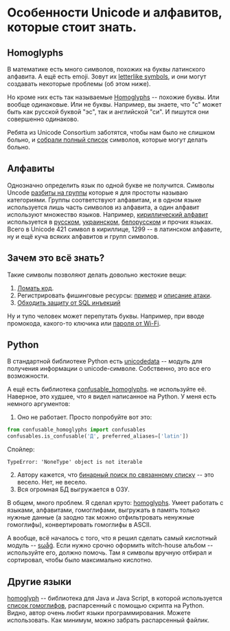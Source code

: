 # Особенности Unicode и алфавитов, которые стоит знать.

## Homoglyphs

В математике есть много символов, похожих на буквы латинского алфавита. А ещё есть emoji. Зовут их [letterlike symbols](https://en.wikipedia.org/wiki/Letterlike_Symbols), и они могут создавать некоторые проблемы (об этом ниже).

Но кроме них есть так называемые [Homoglyphs](https://en.wikipedia.org/wiki/Homoglyph) -- похожие буквы. Или вообще одинаковые. Или не буквы. Например, вы знаете, что "с" может быть как русской буквой "эс", так и английской "си". И пишутся они совершенно одинаково.

Ребята из Unicode Consortium заботятся, чтобы нам было не слишком больно, и [собрали полный список](http://www.unicode.org/Public/security/latest/) символов, которые могут делать больно.


## Алфавиты

Однозначно определить язык по одной букве не получится. Символы Uncode [разбиты на группы](https://en.wikipedia.org/wiki/ISO_15924#List_of_codes) которые я для простоты называю категориями. Группы соответствуют алфавитам, и в одном языке используется лишь часть символов из алфавита, а один алфавит используют множество языков. Например, [кириллический алфавит](https://ru.wikipedia.org/wiki/%D0%90%D0%BB%D1%84%D0%B0%D0%B2%D0%B8%D1%82%D1%8B_%D0%BD%D0%B0_%D0%BE%D1%81%D0%BD%D0%BE%D0%B2%D0%B5_%D0%BA%D0%B8%D1%80%D0%B8%D0%BB%D0%BB%D0%B8%D1%86%D1%8B) используется в [русском](https://ru.wikipedia.org/wiki/%D0%A0%D1%83%D1%81%D1%81%D0%BA%D0%B8%D0%B9_%D1%8F%D0%B7%D1%8B%D0%BA), [украинском](https://ru.wikipedia.org/wiki/%D0%A3%D0%BA%D1%80%D0%B0%D0%B8%D0%BD%D1%81%D0%BA%D0%B8%D0%B9_%D1%8F%D0%B7%D1%8B%D0%BA), [белорусском](https://ru.wikipedia.org/wiki/%D0%91%D0%B5%D0%BB%D0%BE%D1%80%D1%83%D1%81%D1%81%D0%BA%D0%B8%D0%B9_%D1%8F%D0%B7%D1%8B%D0%BA) и прочих языках. Всего в Unicode 421 символ в кириллице, 1299 -- в латинском алфавите, ну и ещё куча всяких алфавитов и групп символов.


## Зачем это всё знать?

Такие символы позволяют делать довольно жестокие вещи:

1. [Ломать код](https://github.com/reinderien/mimic).
2. Регистрировать фишинговые ресурсы: [пример](https://xakep.ru/2016/11/22/referral-spam/) и [описание атаки](https://en.wikipedia.org/wiki/IDN_homograph_attack).
3. [Обходить защиту от SQL инъекций](https://hackernoon.com/%CA%BC-%C5%9B%E2%84%87%E2%84%92%E2%84%87%E2%84%82%CA%88-how-unicode-homoglyphs-will-break-your-custom-sql-injection-sanitizing-functions-1224377f7b51)

Ну и тупо человек может перепутать буквы. Например, при вводе промокода, какого-то ключика или [пароля от Wi-Fi](https://www.youtube.com/watch?v=XNMOYFArkTc).


## Python

В стандартной библиотеке Python есть [unicodedata](https://docs.python.org/3/library/unicodedata.html) -- модуль для получения информации о unicode-символе. Собственно, это все его возможности.

А ещё есть библиотека [confusable_homoglyphs](https://github.com/vhf/confusable_homoglyph). не используйте её. Наверное, это худшее, что я видел написанное на Python. У меня есть немного аргументов:

1. Оно не работает. Просто попробуйте вот это:
  ```python
  from confusable_homoglyphs import confusables
  confusables.is_confusable('Д', preferred_aliases=['latin'])
  ```
  Спойлер:
  ```
  TypeError: 'NoneType' object is not iterable
  ```
2. Автору кажется, что [бинарный поиск по связанному списку](https://github.com/vhf/confusable_homoglyphs/blob/master/confusable_homoglyphs/categories.py#L27) -- это весело. Нет, не весело.
3. Вся огромная БД выгружается в ОЗУ.

В общем, много проблем. Я сделал круто:
[homoglyphs](https://github.com/orsinium/homoglyphs). Умеет работать с языками, алфавитами, гомоглифами, выгружать в память только нужные данные (а заодно так можно отфильтровать ненужные гомоглифы), конвертировать гомоглифы в ASCII.

А вообще, всё началось с того, что я решил сделать самый кислотный модуль -- [ѕωåǵ](https://github.com/orsinium/swag). Если нужно срочно оформить witch-house альбом -- используйте его, должно помочь. Там я символы вручную отбирал и сортировал, чтобы было максимально кислотно.


## Другие языки

[homoglyph](https://github.com/codebox/homoglyph) -- библиотека для Java и Java Script, в которой используется [список гомоглифов](https://github.com/codebox/homoglyph/blob/master/raw_data/chars.txt), распарсенный с помощью скрипта на Python. Видно, автор очень любит языки программирования. Можете использовать. Как минимум, можно забрать распарсенный файлик.
